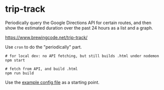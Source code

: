 # trip-track

Periodically query the Google Directions API for certain routes, and then
show the estimated duration over the past 24 hours as a list and a graph.

https://www.brewingcode.net/trip-track/

Use `cron` to do the "periodically" part.

```
# for local dev: no API fetching, but still builds .html under nodemon
npm start

# fetch from API, and build .html
npm run build
```

Use the [example config file](config/index.yml) as a starting point.
